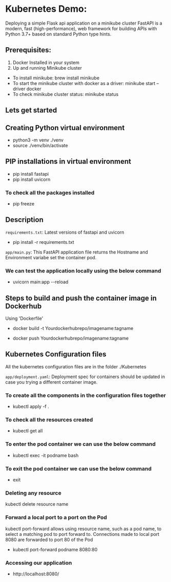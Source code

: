 # Kubernetes Demo: 

Deploying a simple Flask api application on a minikube cluster
FastAPI is a modern, fast (high-performance), web framework for building APIs with Python 3.7+ based on standard Python type hints.

## Prerequisites:

1. Docker Installed in your system
2. Up and running Minikube cluster

- To install minikube: brew install minikube
- To start the minikube cluster with docker as a driver: minikube start –driver docker
- To check minikube cluster status: minikube status

## Lets get started

## Creating Python virtual environment
- python3 -m venv ./venv
- source ./venv/bin/activate

## PIP installations in virtual environment
- pip install fastapi
- pip install uvicorn

### To check all the packages installed
- pip freeze

## Description 

`requirements.txt`:
Latest versions of fastapi and uvicorn

- pip install -r requirements.txt

`app/main.py`:
This FastAPI application file returns the Hostname and Environment variabe set the container pod.

### We can test the application locally using the below command

- uvicorn main:app --reload

## Steps to build and push the container image in Dockerhub

Using 'Dockerfile'

- docker build -t Yourdockerhubrepo/imagename:tagname

- docker push Yourdockerhubrepo/imagename:tagname

## Kubernetes Configuration files

All the kubernetes configuration files are in the folder ./Kubernetes

`app/deployment.yaml`:
Deployment spec for containers should be updated in case you trying a different container image.


### To create all the components in the configuration files together

- kubectl apply -f .

### To check all the resources created 

- kubectl get all

### To enter the pod container we can use the below command 

- kubectl exec -it podname bash

### To exit the pod container we can use the below command 
- exit

### Deleting any resource
kubectl delete resource name

### Forward a local port to a port on the Pod
kubectl port-forward allows using resource name, such as a pod name, to select a matching pod to port forward to.
Connections made to local port 8080 are forwarded to port 80 of the Pod

- kubectl port-forward podname 8080:80

### Accessing our application

- http://localhost:8080/